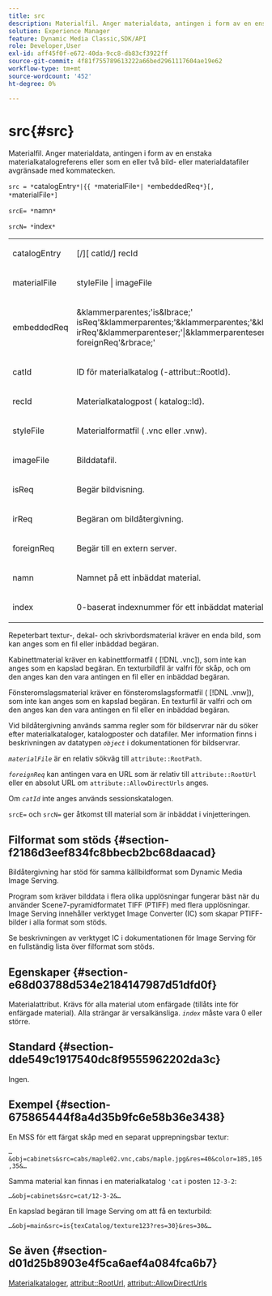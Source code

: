 ```yaml
---
title: src
description: Materialfil. Anger materialdata, antingen i form av en enstaka materialkatalogreferens eller som en eller två bild- eller materialdatafiler avgränsade med kommatecken.
solution: Experience Manager
feature: Dynamic Media Classic,SDK/API
role: Developer,User
exl-id: aff45f0f-e672-40da-9cc8-db83cf3922ff
source-git-commit: 4f81f755789613222a66bed2961117604ae19e62
workflow-type: tm+mt
source-wordcount: '452'
ht-degree: 0%

---
```


# src{#src}

Materialfil. Anger materialdata, antingen i form av en enstaka materialkatalogreferens eller som en eller två bild- eller materialdatafiler avgränsade med kommatecken.

`src = *`catalogEntry`*|{{ *`materialFile`*| *`embeddedReq`*}[, *`materialFile`*]`

`srcE= *`namn`*`

`srcN= *`index`*`

<table id="simpletable_A64C4F084C0A4DDCA45A921D4BD7AAEA"> 
 <tr class="strow"> 
  <td class="stentry"> <p><span class="varname"> catalogEntry</span> </p></td> 
  <td class="stentry"> <p><span class="codeph">[/][<span class="varname"> catId</span>/]<span class="varname"> recId</span></span> </p></td> 
 </tr> 
 <tr class="strow"> 
  <td class="stentry"> <span class="varname"> materialFile </span> </td> 
  <td class="stentry"> <p><span class="codeph"> <span class="varname"> styleFile </span>|<span class="varname"> imageFile </span></span> </p> </td> 
 </tr> 
 <tr class="strow"> 
  <td class="stentry"> <p><span class="varname"> embeddedReq</span> </p> </td> 
  <td class="stentry"> <p><span class="codeph">&amp;klammerparentes;'is&amp;lbrace;'<span class="varname"> isReq</span>'&amp;klammerparentes;'&amp;klammerparentes;'&amp;klammerparenteser;'<span class="varname"> irReq</span>'&amp;klammerparenteser;'|&amp;klammerparenteser;'&amp;klammerparenteser;;' <span class="varname"> foreignReq</span>'&amp;rbrace;'</span> </p></td> 
 </tr> 
 <tr class="strow"> 
  <td class="stentry"> <p><span class="varname"> catId</span> </p></td> 
  <td class="stentry"> <p>ID för materialkatalog (<span class="codeph">-attribut::RootId</span>). </p></td> 
 </tr> 
 <tr class="strow"> 
  <td class="stentry"> <p><span class="varname"> recId </span> </p></td> 
  <td class="stentry"> <p>Materialkatalogpost (<span class="codeph"> katalog::Id</span>). </p></td> 
 </tr> 
 <tr class="strow"> 
  <td class="stentry"> <p><span class="varname"> styleFile </span> </p></td> 
  <td class="stentry"> <p>Materialformatfil (<span class="filepath"> .vnc</span> eller <span class="filepath"> .vnw</span>). </p></td> 
 </tr> 
 <tr class="strow"> 
  <td class="stentry"> <p><span class="varname"> imageFile </span> </p></td> 
  <td class="stentry"> <p>Bilddatafil. </p></td> 
 </tr> 
 <tr class="strow"> 
  <td class="stentry"> <p><span class="varname"> isReq</span> </p></td> 
  <td class="stentry"> <p>Begär bildvisning. </p></td> 
 </tr> 
 <tr class="strow"> 
  <td class="stentry"> <p><span class="varname"> irReq</span> </p></td> 
  <td class="stentry"> <p>Begäran om bildåtergivning. </p></td> 
 </tr> 
 <tr class="strow"> 
  <td class="stentry"> <p><span class="varname"> foreignReq</span> </p></td> 
  <td class="stentry"> <p>Begär till en extern server. </p></td> 
 </tr> 
 <tr class="strow"> 
  <td class="stentry"> <p><span class="varname"> namn</span> </p></td> 
  <td class="stentry"> <p>Namnet på ett inbäddat material. </p></td> 
 </tr> 
 <tr class="strow"> 
  <td class="stentry"> <p><span class="varname"> index</span> </p></td> 
  <td class="stentry"> <p>0-baserat indexnummer för ett inbäddat material. </p></td> 
 </tr> 
</table>

Repeterbart textur-, dekal- och skrivbordsmaterial kräver en enda bild, som kan anges som en fil eller inbäddad begäran.

Kabinettmaterial kräver en kabinettformatfil ( [!DNL .vnc]), som inte kan anges som en kapslad begäran. En texturbildfil är valfri för skåp, och om den anges kan den vara antingen en fil eller en inbäddad begäran.

Fönsteromslagsmaterial kräver en fönsteromslagsformatfil ( [!DNL .vnw]), som inte kan anges som en kapslad begäran. En texturfil är valfri och om den anges kan den vara antingen en fil eller en inbäddad begäran.

Vid bildåtergivning används samma regler som för bildservrar när du söker efter materialkataloger, katalogposter och datafiler. Mer information finns i beskrivningen av datatypen *`object`* i dokumentationen för bildservrar.

*`materialFile`* är en relativ sökväg till `attribute::RootPath`.

*`foreignReq`* kan antingen vara en URL som är relativ till `attribute::RootUrl` eller en absolut URL om `attribute::AllowDirectUrls` anges.

Om *`catId`* inte anges används sessionskatalogen.

`srcE=` och `srcN=` ger åtkomst till material som är inbäddat i vinjetteringen.

## Filformat som stöds {#section-f2186d3eef834fc8bbecb2bc68daacad}

Bildåtergivning har stöd för samma källbildformat som Dynamic Media Image Serving.

Program som kräver bilddata i flera olika upplösningar fungerar bäst när du använder Scene7-pyramidformatet TIFF (PTIFF) med flera upplösningar. Image Serving innehåller verktyget Image Converter (IC) som skapar PTIFF-bilder i alla format som stöds.

Se beskrivningen av verktyget IC i dokumentationen för Image Serving för en fullständig lista över filformat som stöds.

## Egenskaper {#section-e68d03788d534e2184147987d51dfd0f}

Materialattribut. Krävs för alla material utom enfärgade (tillåts inte för enfärgade material). Alla strängar är versalkänsliga. *`index`* måste vara 0 eller större.

## Standard {#section-dde549c1917540dc8f9555962202da3c}

Ingen.

## Exempel {#section-675865444f8a4d35b9fc6e58b36e3438}

En MSS för ett färgat skåp med en separat upprepningsbar textur:

`…&obj=cabinets&src=cabs/maple02.vnc,cabs/maple.jpg&res=40&color=185,105,35&…`

Samma material kan finnas i en materialkatalog `'cat` i posten `12-3-2`:

`…&obj=cabinets&src=cat/12-3-2&…`

En kapslad begäran till Image Serving om att få en texturbild:

`…&obj=main&src=is{texCatalog/texture123?res=30}&res=30&…`

## Se även {#section-d01d25b8903e4f5ca6aef4a084fca6b7}

[Materialkataloger](../../../../../ir-api/http-protocol/image-rendering-api-ref/c-ir-http-protocol-ref/c-ir-http-protocol-syntax-and-features/c-ir-http-material-catalogs/c-ir-http-material-catalogs.md#concept-772742c1688f420a88a56f5136ad1db2), [attribut::RootUrl](../../../../../ir-api/material-cat/image-rendering-api-ref/c-ir-material-catalog/c-ir-attributes-reference/r-ir-rooturl.md#reference-b8d706a573814802bd6794223cc78402), [attribut::AllowDirectUrls](../../../../../ir-api/material-cat/image-rendering-api-ref/c-ir-material-catalog/c-ir-attributes-reference/r-ir-allowdirecturls.md#reference-02000c0f3c494292bad8425d06268882)
